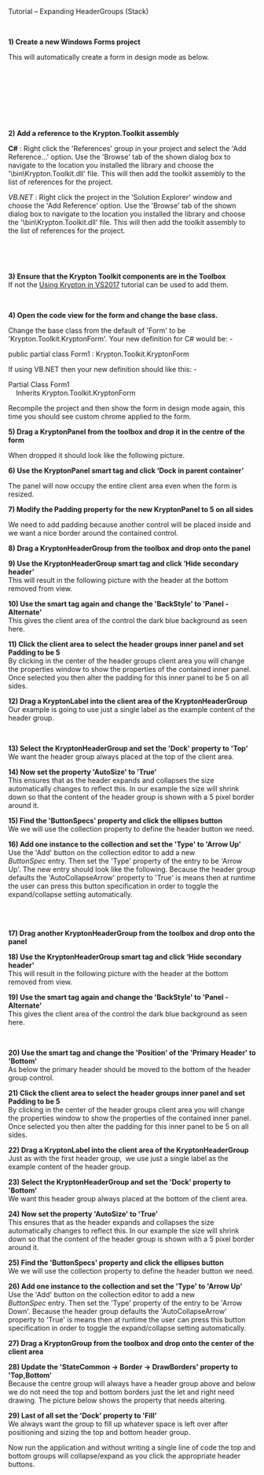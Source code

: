 Tutorial – Expanding HeaderGroups (Stack)

 

**1) Create a new Windows Forms project**  


This will automatically create a form in design mode as below.

 

 

 

 

**2) Add a reference to the Krypton.Toolkit assembly**  
  
**C\#** : Right click the 'References' group in your project and select the 'Add
Reference...' option. Use the 'Browse' tab of the shown dialog box to navigate
to the location you installed the library and choose the
'\\bin\\Krypton.Toolkit.dll' file. This will then add the
toolkit assembly to the list of references for the project.  
  
*VB.NET* : Right click the project in the 'Solution Explorer' window and choose
the 'Add Reference' option. Use the 'Browse' tab of the shown dialog box to
navigate to the location you installed the library and choose the
'\\bin\\Krypton.Toolkit.dll' file. This will then add the
toolkit assembly to the list of references for the project.

 

 

**3) Ensure that the Krypton Toolkit components are in the Toolbox**  
If not the [Using Krypton in VS2017](Using%20Krypton%20in%20VS2017.md)
tutorial can be used to add them.  
  
 

**4) Open the code view for the form and change the base class.**  


Change the base class from the default of 'Form' to be
'Krypton.Toolkit.KryptonForm'. Your new definition for C\#
would be: -

public partial class Form1 : Krypton.Toolkit.KryptonForm

If using VB.NET then your new definition should like this: -

Partial Class Form1  
    Inherits Krypton.Toolkit.KryptonForm

Recompile the project and then show the form in design mode again, this time you
should see custom chrome applied to the form.

**5) Drag a KryptonPanel from the toolbox and drop it in the centre of the
form**  


When dropped it should look like the following picture.

**6) Use the KryptonPanel smart tag and click ‘Dock in parent container’**  


The panel will now occupy the entire client area even when the form is resized.

**7) Modify the Padding property for the new KryptonPanel to 5 on all sides**  


We need to add padding because another control will be placed inside and we want
a nice border around the contained control.

**8) Drag a KryptonHeaderGroup from the toolbox and drop onto the panel**  


**9) Use the KryptonHeaderGroup smart tag and click ‘Hide secondary header'**  
This will result in the following picture with the header at the bottom removed
from view.

**10) Use the smart tag again and change the 'BackStyle' to 'Panel -
Alternate'**  
This gives the client area of the control the dark blue background as seen here.  
  
  
  
**11) Click the client area to select the header groups inner panel and set
Padding to be 5**  
By clicking in the center of the header groups client area you will change the
properties window to show the properties of the contained inner panel. Once
selected you then alter the padding for this inner panel to be 5 on all sides.

  
  


**12) Drag a KryptonLabel into the client area of the KryptonHeaderGroup**  
Our example is going to use just a single label as the example content of the
header group.  
  


 

**13) Select the KryptonHeaderGroup and set the 'Dock' property to 'Top'**  
We want the header group always placed at the top of the client area.

**14) Now set the property 'AutoSize' to 'True'**  
This ensures that as the header expands and collapses the size automatically
changes to reflect this. In our example the size will shrink down so that the
content of the header group is shown with a 5 pixel border around it.

  
  
**15) Find the 'ButtonSpecs' property and click the ellipses button**  
We we will use the collection property to define the header button we need.  
  
  
  
**16) Add one instance to the collection and set the 'Type' to 'Arrow Up'**  
Use the 'Add' button on the collection editor to add a new
*ButtonSpec* entry. Then set the 'Type' property of the entry to be 'Arrow Up'.
The new entry should look like the following. Because the header group
defaults the 'AutoCollapseArrow' property to 'True' is means then at runtime the
user can press this button specification in order to toggle the expand/collapse
setting automatically.  
   
  


 

**17) Drag another KryptonHeaderGroup from the toolbox and drop onto the panel**

  
  


**18) Use the KryptonHeaderGroup smart tag and click ‘Hide secondary header'**  
This will result in the following picture with the header at the bottom removed
from view.

**19) Use the smart tag again and change the 'BackStyle' to 'Panel -
Alternate'**  
This gives the client area of the control the dark blue background as seen here.

 

**20) Use the smart tag and change the 'Position' of the 'Primary Header' to
'Bottom'**  
As below the primary header should be moved to the bottom of the header group
control.  
  
  
**21) Click the client area to select the header groups inner panel and set
Padding to be 5**  
By clicking in the center of the header groups client area you will change the
properties window to show the properties of the contained inner panel. Once
selected you then alter the padding for this inner panel to be 5 on all sides.

  
  
**22) Drag a KryptonLabel into the client area of the KryptonHeaderGroup**  
Just as with the first header group,  we use just a single label as the example
content of the header group.  
  
  


**23) Select the KryptonHeaderGroup and set the 'Dock' property to 'Bottom'**  
We want this header group always placed at the bottom of the client area.

**24) Now set the property 'AutoSize' to 'True'**  
This ensures that as the header expands and collapses the size automatically
changes to reflect this. In our example the size will shrink down so that the
content of the header group is shown with a 5 pixel border around it.

  
**25) Find the 'ButtonSpecs' property and click the ellipses button**  
We we will use the collection property to define the header button we need.  
  
  
  
**26) Add one instance to the collection and set the 'Type' to 'Arrow Up'**  
Use the 'Add' button on the collection editor to add a new
*ButtonSpec* entry. Then set the 'Type' property of the entry to be 'Arrow
Down'. Because the header group defaults the 'AutoCollapseArrow' property to
'True' is means then at runtime the user can press this button specification in
order to toggle the expand/collapse setting automatically.  
  
  
**27) Drag a KryptonGroup from the toolbox and drop onto the center of the
client area**  
  
  
  
**28) Update the 'StateCommon -\> Border -\> DrawBorders' property to
'Top,Bottom'**  
Because the centre group will always have a header group above and below we do
not need the top and bottom borders just the let and right need drawing. The
picture below shows the property that needs altering.  
  
  
**29) Last of all set the 'Dock' property to 'Fill'**  
We always want the group to fill up whatever space is left over after
positioning and sizing the top and bottom header group.

Now run the application and without writing a single line of code the top and
bottom groups will collapse/expand as you click the appropriate header buttons.
